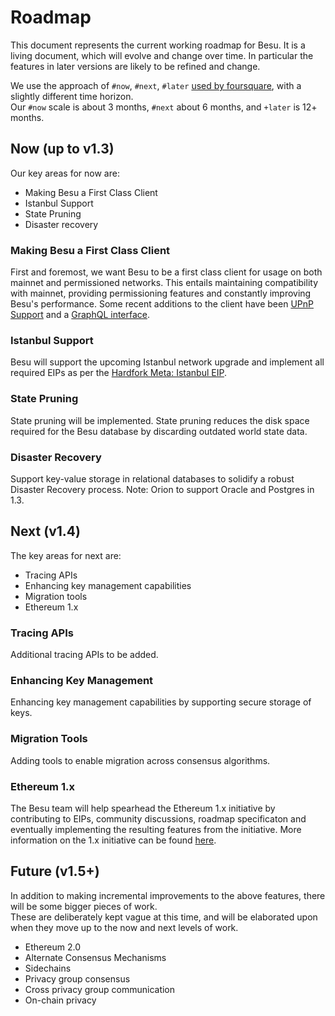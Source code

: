 # Roadmap
This document represents the current working roadmap for Besu.  It is a living document, which will 
evolve and change over time. In particular the features in later versions are likely to be refined and change.

We use the approach of  `#now`, `#next`, `#later` [used by foursquare](https://medium.com/@noah_weiss/now-next-later-roadmaps-without-the-drudgery-1cfe65656645), with a slightly different time horizon.  
Our `#now` scale is about 3 months, `#next` about 6 months, and `+later` is 12+ months.

## Now (up to v1.3)
Our key areas for now are:
* Making Besu a First Class Client
* Istanbul Support 
* State Pruning 
* Disaster recovery 

### Making Besu a First Class Client

First and foremost, we want Besu to be a first class client for usage on both mainnet and permissioned networks. 
This entails maintaining compatibility with mainnet, providing permissioning features and constantly improving Besu's performance. 
Some recent additions to the client have been [UPnP Support](https://docs.besu.pegasys.tech/en/latest/Configuring-Besu/Networking/Using-UPnP/)
and a [GraphQL interface](https://docs.besu.pegasys.tech/en/latest/Besu-API/GraphQL/). 

### Istanbul Support

Besu will support the upcoming Istanbul network upgrade and implement all required EIPs as per the [Hardfork Meta: Istanbul EIP](https://eips.ethereum.org/EIPS/eip-1679). 

### State Pruning 

State pruning will be implemented. State pruning reduces the disk space required for the Besu database by discarding outdated world state data. 

### Disaster Recovery

Support key-value storage in relational databases to solidify a robust Disaster Recovery process. Note: Orion to support Oracle and Postgres in 1.3. 

## Next (v1.4)
The key areas for next are:
* Tracing APIs
* Enhancing key management capabilities 
* Migration tools  
* Ethereum 1.x 

### Tracing APIs 

Additional tracing APIs to be added. 

### Enhancing Key Management

Enhancing key management capabilities by supporting secure storage of keys. 

### Migration Tools

Adding tools to enable migration across consensus algorithms. 

### Ethereum 1.x

The Besu team will help spearhead the Ethereum 1.x initiative by contributing to EIPs, community discussions, roadmap specificaton and eventually implementing the resulting features from the initiative. More information on the 1.x initiative can be found [here](https://docs.ethhub.io/ethereum-roadmap/ethereum-1.x/). 

## Future (v1.5+) 
In addition to making incremental improvements to the above features, there will be some bigger pieces of work.  
These are deliberately kept vague at this time, and will be elaborated upon when they move up to the now and next levels of work.

* Ethereum 2.0
* Alternate Consensus Mechanisms
* Sidechains
* Privacy group consensus 
* Cross privacy group communication 
* On-chain privacy 